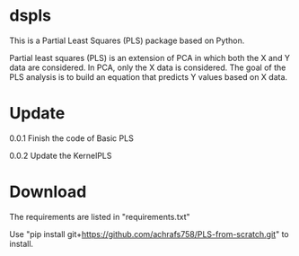 # dspls
This is a Partial Least Squares (PLS) package based on Python.

Partial least squares (PLS) is an extension of PCA in which both the  X and Y data are considered. In PCA, only the X data is considered. The goal of the PLS analysis is to build an equation that predicts Y values based on X data.

# Update
0.0.1 Finish the code of Basic PLS

0.0.2 Update the KernelPLS


# Download
The requirements are listed in "requirements.txt"

Use "pip install git+https://github.com/achrafs758/PLS-from-scratch.git" to install.


